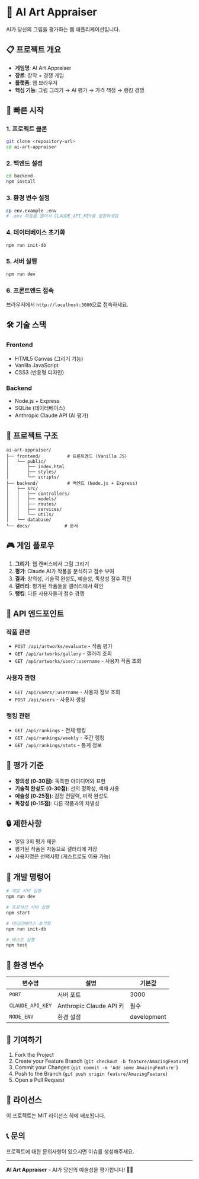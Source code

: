 # 🎨 AI Art Appraiser

AI가 당신의 그림을 평가하는 웹 애플리케이션입니다.

## 📋 프로젝트 개요

- **게임명**: AI Art Appraiser
- **장르**: 창작 + 경쟁 게임
- **플랫폼**: 웹 브라우저
- **핵심 기능**: 그림 그리기 → AI 평가 → 가격 책정 → 랭킹 경쟁

## 🚀 빠른 시작

### 1. 프로젝트 클론
```bash
git clone <repository-url>
cd ai-art-appraiser
```

### 2. 백엔드 설정
```bash
cd backend
npm install
```

### 3. 환경 변수 설정
```bash
cp env.example .env
# .env 파일을 열어서 CLAUDE_API_KEY를 설정하세요
```

### 4. 데이터베이스 초기화
```bash
npm run init-db
```

### 5. 서버 실행
```bash
npm run dev
```

### 6. 프론트엔드 접속
브라우저에서 `http://localhost:3000`으로 접속하세요.

## 🛠️ 기술 스택

### Frontend
- HTML5 Canvas (그리기 기능)
- Vanilla JavaScript
- CSS3 (반응형 디자인)

### Backend
- Node.js + Express
- SQLite (데이터베이스)
- Anthropic Claude API (AI 평가)

## 📁 프로젝트 구조

```
ai-art-appraiser/
├── frontend/          # 프론트엔드 (Vanilla JS)
│   └── public/
│       ├── index.html
│       ├── styles/
│       └── scripts/
├── backend/           # 백엔드 (Node.js + Express)
│   ├── src/
│   │   ├── controllers/
│   │   ├── models/
│   │   ├── routes/
│   │   ├── services/
│   │   └── utils/
│   └── database/
└── docs/             # 문서
```

## 🎮 게임 플로우

1. **그리기**: 웹 캔버스에서 그림 그리기
2. **평가**: Claude AI가 작품을 분석하고 점수 부여
3. **결과**: 창의성, 기술적 완성도, 예술성, 독창성 점수 확인
4. **갤러리**: 평가된 작품들을 갤러리에서 확인
5. **랭킹**: 다른 사용자들과 점수 경쟁

## 🔧 API 엔드포인트

### 작품 관련
- `POST /api/artworks/evaluate` - 작품 평가
- `GET /api/artworks/gallery` - 갤러리 조회
- `GET /api/artworks/user/:username` - 사용자 작품 조회

### 사용자 관련
- `GET /api/users/:username` - 사용자 정보 조회
- `POST /api/users` - 사용자 생성

### 랭킹 관련
- `GET /api/rankings` - 전체 랭킹
- `GET /api/rankings/weekly` - 주간 랭킹
- `GET /api/rankings/stats` - 통계 정보

## 🎯 평가 기준

- **창의성 (0-30점)**: 독특한 아이디어와 표현
- **기술적 완성도 (0-30점)**: 선의 정확성, 색채 사용
- **예술성 (0-25점)**: 감정 전달력, 미적 완성도
- **독창성 (0-15점)**: 다른 작품과의 차별성

## 🔒 제한사항

- 일일 3회 평가 제한
- 평가된 작품은 자동으로 갤러리에 저장
- 사용자명은 선택사항 (게스트로도 이용 가능)

## 🚀 개발 명령어

```bash
# 개발 서버 실행
npm run dev

# 프로덕션 서버 실행
npm start

# 데이터베이스 초기화
npm run init-db

# 테스트 실행
npm test
```

## 📝 환경 변수

| 변수명 | 설명 | 기본값 |
|--------|------|--------|
| `PORT` | 서버 포트 | 3000 |
| `CLAUDE_API_KEY` | Anthropic Claude API 키 | 필수 |
| `NODE_ENV` | 환경 설정 | development |

## 🤝 기여하기

1. Fork the Project
2. Create your Feature Branch (`git checkout -b feature/AmazingFeature`)
3. Commit your Changes (`git commit -m 'Add some AmazingFeature'`)
4. Push to the Branch (`git push origin feature/AmazingFeature`)
5. Open a Pull Request

## 📄 라이선스

이 프로젝트는 MIT 라이선스 하에 배포됩니다.

## 📞 문의

프로젝트에 대한 문의사항이 있으시면 이슈를 생성해주세요.

---

**AI Art Appraiser** - AI가 당신의 예술성을 평가합니다! 🎨✨ 